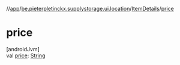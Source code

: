 //[app](../../../index.md)/[be.pieterpletinckx.supplystorage.ui.location](../index.md)/[ItemDetails](index.md)/[price](price.md)

# price

[androidJvm]\
val [price](price.md): [String](https://kotlinlang.org/api/latest/jvm/stdlib/kotlin/-string/index.html)

